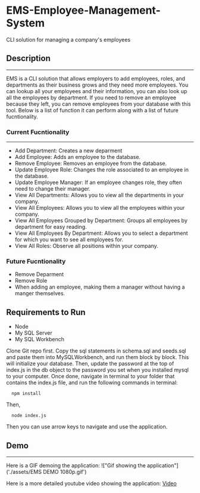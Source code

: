 # EMS-Employee-Management-System
CLI solution for managing a company's employees 

## Description
---
EMS is a CLI solution that allows employers to add employees, roles, and departments as their business grows and they need more employees.  You can lookup all your employees and their information, you can also look up all the employees by department.  If you need to remove an employee because they left, you can remove employees from your database with this tool.  Below is a list of function it can perform along with a list of future fucntionality.

### Current Fucntionality 
---
- Add Department:  Creates a new deparment
- Add Employee:  Adds an employee to the database. 
- Remove Employee:  Removes an employee from the database. 
- Update Employee Role:  Changes the role associated to an employee in the database. 
- Update Employee Manager:  If an employee changes role, they often need to change their manager. 
- View All Departments:  Allows you to view all the departments in your company. 
- View All Employees:  Allows you to view all the employees within your company. 
- View All Employees Grouped by Department:  Groups all employees by department for easy reading. 
- View All Employees By Department:  Allows you to select a department for which you want to see all employees for. 
- View All Roles:  Observe all positions within your company. 

### Future Fucntionality
- Remove Deparment
- Remove Role
- When adding an employee, making them a manager without having a manger themselves. 

## Requirements to Run 
- Node
- My SQL Server
- My SQL Workbench

Clone Git repo first.  Copy  the sql statements in schema.sql and seeds.sql and paste them into MySQLWorkbench, and run them block by block.  This will initialize your database.  Then, update the password at the top of index.js in the db object to the password you set when you installed mysql to your computer.  Once done, navigate in terminal to your folder that contains the index.js file, and run the following commands in terminal: 

      npm install

Then, 

      node index.js

Then you can use arrow keys to navigate and use the application.  

## Demo
---
Here is a GIF demoing the application: 
!["Gif showing the application"]('./assets/EMS DEMO 1080p.gif')

Here is a more detailed youtube video showing the application: [Video](https://youtu.be/ZvdUdVixlFk)

